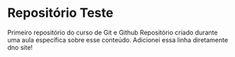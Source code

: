 # Repositório Teste
 Primeiro repositório do curso de Git e Github
 Repositório criado durante uma aula específica sobre esse conteúdo.
 Adicionei essa linha diretamente dno site!
